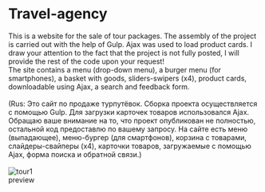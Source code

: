 # Travel-agency
This is a website for the sale of tour packages. The assembly of the project is carried out with the help of Gulp. Ajax was used to load product cards. I draw your attention to the fact that the project is not fully posted, I will provide the rest of the code upon your request!
<br>
The site contains a menu (drop-down menu), a burger menu (for smartphones), a basket with goods, sliders-swipers (x4), product cards, downloadable using Ajax, a search and feedback form.
<br>
<br>
(Rus: Это сайт по продаже турпутёвок. Сборка проекта осуществляется с помощью Gulp. Для загрузки карточек товаров использовался Ajax. Обращаю ваше внимание на то, что проект опубликован не полностью, остальной код предоставлю по вашему запросу.
На сайте есть меню (выпадающее), меню-бургер (для смартфонов), корзина с товарами, слайдеры-свайперы (х4), карточки товаров, загружаемые с помощью Ajax, форма поиска и обратной связи.)
<br>
<br>
![tour1](https://user-images.githubusercontent.com/78618492/134147650-217bde98-b6e6-4715-a1bf-ff9f53f20ff7.jpg)
<br>
preview
